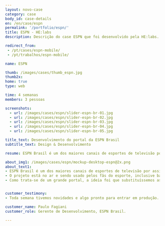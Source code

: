 ```yaml
---
layout: novo-case
category: case
body_id: case-details
en: /en/case/espn
permalink: '/portfolio/espn/'
title: ESPN - HE:labs
description: Descrição do case ESPN que foi desenvolvido pela HE:labs.

redirect_from:
 - /pt/cases/espn-mobile/
 - /pt/trabalhos/espn-mobile/

name: ESPN

thumb: /images/cases/thumb_espn.jpg
thumb2x:
home: true
type: web

time: 4 semanas
members: 3 pessoas

screenshots:
  - url: /images/cases/espn/slider-espn-br-01.jpg
  - url: /images/cases/espn/slider-espn-br-02.jpg
  - url: /images/cases/espn/slider-espn-br-03.jpg
  - url: /images/cases/espn/slider-espn-br-04.jpg
  - url: /images/cases/espn/slider-espn-br-05.jpg

title_text: Desenvolvimento do portal da ESPN Brasil
subtitle_text: Design & Desenvolvimento

resume: ESPN Brasil é um dos maiores canais de esportes de televisão por assinatura do Brasil.

about_img1: /images/cases/espn/mockup-desktop-espn@2x.png
about_text1:
- ESPN Brasil é um dos maiores canais de esportes de televisão por assinatura do Brasil. Com versão responsiva, sanou diversos problemas com o público deste meio, que não conseguiam acessar o portal por um dispositivo mobile.
- O projeto está no ar e sendo usado pelos fãs do esporte, inclusive bateu recorde de audiência nos primeiros meses em que foi lançado.
- Como trata-se de um grande portal, a ideia foi que substituíssemos as páginas, uma por uma, para que os usuários não sentissem tanto a mudança. O portal, hoje, tem 100% de suporte para dispositivos mobile.


customer_testimony:
- Toda semana tivemos novidades e algo pronto para entrar em produção. Com tudo que temos feito juntos, a parceria vai durar bastante. Temos diversas empresas que têm feito a diferença para a ESPN e que nos mantém produzindo sempre no nosso ritmo editorial. A HE:labs é uma delas.

customer_name: Paulo Fagiani
customer_role: Gerente de Desenvolvimento, ESPN Brasil.

---
```

